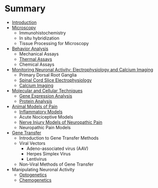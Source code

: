 # Summary

* [Introduction](README.md)
* [Microscopy](microscopy.md)
    * Immunohistochemistry
    * In situ hybridization
    * Tissue Processing for Microscopy
* [Behavior Analysis](behavior.md)
    * Mechanical Assays
    * [Thermal Assays](thermal-assays.md)
    * Chemical Assays
* [Monitoring Neuronal Activity: Electrophysiology and Calcium Imaging](electrophysiology.md)
    * Primary Dorsal Root Ganglia
    * [Spinal Cord Slice Electrophysiology](spinal-cord-slice-electrophysiology.md)
    * [Calcium Imaging](calcium-imaging.md)
* [Molecular and Cellular Techniques](molecularcellular-techniques.md)
    * [Gene Expression Analysis](gene-expression-analysis.md)
    * [Protein Analysis](protein-methods.md)
* [Animal Models of Pain](animal-models-of-pain.md)
    * [Inflammatory Models](inflammatory-models.md)
    * Acute Nociceptive Models
    * [Nerve Injury Models of Neuropathic Pain](nerve-injury-models-of-neuropathic-pain.md)
    * Neuropathic Pain Models
* [Gene Transfer](gene-transfer.md)
    * Introduction to Gene Transfer Methods
    * Viral Vectors
        * Adeno-associated virus \(AAV\)
        * Herpes Simplex Virus
        * Lentivirus
    * Non-Viral Methods of Gene Transfer
* Manipulating Neuronal Activity
    * [Optogenetics](optogenetics.md)
    * [Chemogenetics](chemogenetics.md)

